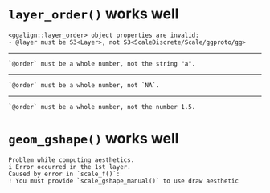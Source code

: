 # `layer_order()` works well

    <ggalign::layer_order> object properties are invalid:
    - @layer must be S3<Layer>, not S3<ScaleDiscrete/Scale/ggproto/gg>

---

    `@order` must be a whole number, not the string "a".

---

    `@order` must be a whole number, not `NA`.

---

    `@order` must be a whole number, not the number 1.5.

# `geom_gshape()` works well

    Problem while computing aesthetics.
    i Error occurred in the 1st layer.
    Caused by error in `scale_f()`:
    ! You must provide `scale_gshape_manual()` to use draw aesthetic

